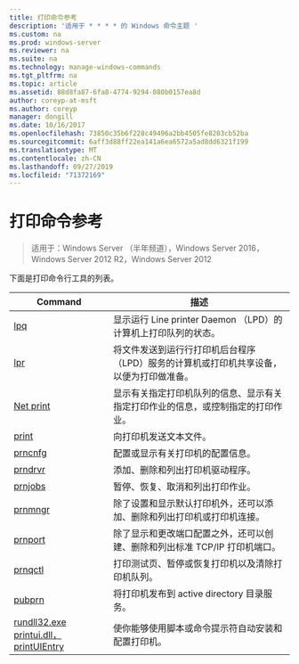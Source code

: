 ```yaml
---
title: 打印命令参考
description: '适用于 * * * * 的 Windows 命令主题 '
ms.custom: na
ms.prod: windows-server
ms.reviewer: na
ms.suite: na
ms.technology: manage-windows-commands
ms.tgt_pltfrm: na
ms.topic: article
ms.assetid: 88d8fa87-6fa8-4774-9294-080b0157ea8d
author: coreyp-at-msft
ms.author: coreyp
manager: dongill
ms.date: 10/16/2017
ms.openlocfilehash: 73850c35b6f228c49496a2bb4505fe8203cb52ba
ms.sourcegitcommit: 6aff3d88ff22ea141a6ea6572a5ad8dd6321f199
ms.translationtype: MT
ms.contentlocale: zh-CN
ms.lasthandoff: 09/27/2019
ms.locfileid: "71372169"
---
```

# <a name="print-command-reference"></a>打印命令参考

>适用于：Windows Server （半年频道），Windows Server 2016，Windows Server 2012 R2，Windows Server 2012

下面是打印命令行工具的列表。

|                         Command                          |                                                                描述                                                                 |
|----------------------------------------------------------|--------------------------------------------------------------------------------------------------------------------------------------------|
|                       [lpq](lpq.md)                       |                           显示运行 Line printer Daemon （LPD）的计算机上打印队列的状态。                            |
|                      [lpr](lpr.md)                       |      将文件发送到运行行打印机后台程序（LPD）服务的计算机或打印机共享设备，以便为打印做准备。       |
|                [Net print](net-print.md)                 | 显示有关指定打印机队列的信息、显示有关指定打印作业的信息，或控制指定的打印作业。 |
|                    [print](print.md)                     |                                                      向打印机发送文本文件。                                                       |
|                  [prncnfg](prncnfg.md)                   |                                     配置或显示有关打印机的配置信息。                                      |
|                  [prndrvr](prndrvr.md)                   |                                                 添加、删除和列出打印机驱动程序。                                                  |
|                  [prnjobs](prnjobs.md)                   |                                              暂停、恢复、取消和列出打印作业。                                               |
|                  [prnmngr](prnmngr.md)                   |            除了设置和显示默认打印机外，还可以添加、删除和列出打印机或打印机连接。            |
|                  [prnport](prnport.md)                   |           除了显示和更改端口配置之外，还可以创建、删除和列出标准 TCP/IP 打印机端口。            |
|                  [prnqctl](prnqctl.md)                   |                                打印测试页、暂停或恢复打印机以及清除打印机队列。                                |
|                   [pubprn](pubprn.md)                    |                                       将打印机发布到 active directory 目录服务。                                       |
| [rundll32.exe printui.dll，printUIEntry](rundll32-printui.md) |                使你能够使用脚本或命令提示符自动安装和配置打印机。                 |

